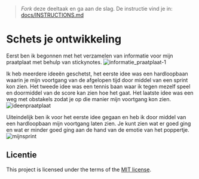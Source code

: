 > _Fork_ deze deeltaak en ga aan de slag. 
De instructie vind je in: [docs/INSTRUCTIONS.md](docs/INSTRUCTIONS.md)

# Schets je ontwikkeling
Eerst ben ik begonnen met het verzamelen van informatie voor mijn praatplaat met behulp van stickynotes.
![informatie_praatplaat-1](https://github.com/Patrickkhr/schets-je-ontwikkeling/assets/143999685/db8deedf-d1ee-4aa6-a84a-2b6b160c26d3)

Ik heb meerdere ideeën geschetst, het eerste idee was een hardloopbaan waarin je mijn voortgang van de afgelopen tijd door middel van een sprint kon zien. Het tweede idee was een tennis baan waar ik tegen mezelf speel en doormiddel van de score kan zien hoe het gaat. Het laatste idee was een weg met obstakels zodat je op die manier mijn voortgang kon zien.
![ideenpraatplaat](https://github.com/Patrickkhr/schets-je-ontwikkeling/assets/143999685/691f86e7-443a-497b-b43c-752d16700d1d)

Uiteindelijk ben ik voor het eerste idee gegaan en heb ik door middel van een hardloopbaan mijn voortgang laten zien. Je kunt zien wat er goed ging en wat er minder goed ging aan de hand van de emotie van het poppertje.
![mijnsprint](https://github.com/Patrickkhr/schets-je-ontwikkeling/assets/143999685/1dc966c4-cb7e-4adc-a7c0-b71c283b12bf)



## Licentie

This project is licensed under the terms of the [MIT license](./LICENSE).
